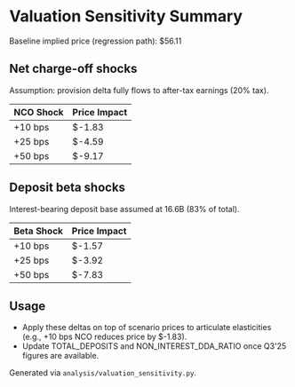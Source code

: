 # Valuation Sensitivity Summary

Baseline implied price (regression path): $56.11

## Net charge-off shocks

Assumption: provision delta fully flows to after-tax earnings (20% tax).

| NCO Shock | Price Impact |
|-----------|--------------|
| +10 bps | $-1.83 |
| +25 bps | $-4.59 |
| +50 bps | $-9.17 |

## Deposit beta shocks

Interest-bearing deposit base assumed at 16.6B (83% of total).

| Beta Shock | Price Impact |
|------------|--------------|
| +10 bps | $-1.57 |
| +25 bps | $-3.92 |
| +50 bps | $-7.83 |

## Usage

- Apply these deltas on top of scenario prices to articulate elasticities (e.g., +10 bps NCO reduces price by $-1.83).
- Update TOTAL_DEPOSITS and NON_INTEREST_DDA_RATIO once Q3'25 figures are available.

Generated via `analysis/valuation_sensitivity.py`.
